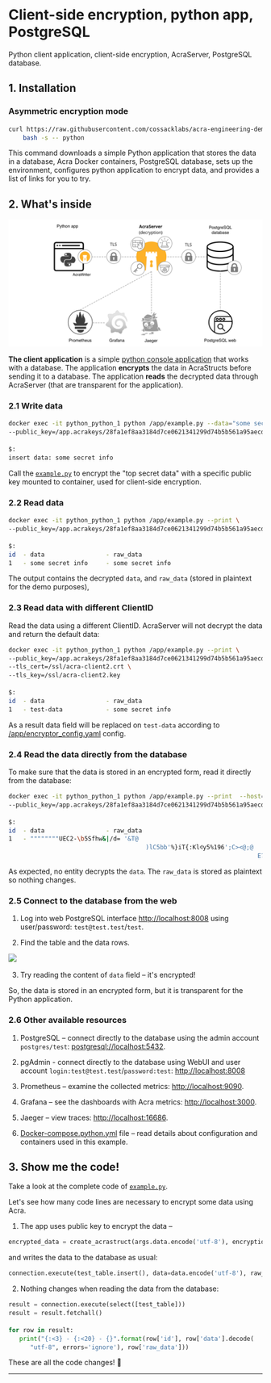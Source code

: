 # Client-side encryption, python app, PostgreSQL

Python client application, client-side encryption, AcraServer, PostgreSQL database.

## 1. Installation

### Asymmetric encryption mode

```bash
curl https://raw.githubusercontent.com/cossacklabs/acra-engineering-demo/master/run.sh | \
    bash -s -- python
```

This command downloads a simple Python application that stores the data in a database, Acra Docker containers, PostgreSQL database, sets up the environment, configures python application to encrypt data, and provides a list of links for you to try.

## 2. What's inside

<p align="center"><img src="_pics/eng_demo_python-no-ac.png" alt="Protecting simple python application: Acra architecture" width="560"></p>

**The client application** is a simple [python console application](https://github.com/cossacklabs/acra/tree/master/examples/python) that works with a database. The application **encrypts** the data in AcraStructs before sending it to a database. The application **reads** the decrypted data through AcraServer (that are transparent for the application).

### 2.1 Write data

```bash
docker exec -it python_python_1 python /app/example.py --data="some secret info" \
--public_key=/app.acrakeys/28fa1ef8aa3184d7ce0621341299d74b5b561a95aecdee3b46b847d63495f800d276cdd1233f5950efb348113f2892ceef4b354abed383d8afc026901854ca28_storage.pub

$:
insert data: some secret info
```

Call the [`example.py`](https://github.com/cossacklabs/acra/blob/master/examples/python/example.py) to encrypt the "top secret data" with a specific public key mounted to container, used for client-side encryption.

### 2.2 Read data

```bash
docker exec -it python_python_1 python /app/example.py --print \
--public_key=/app.acrakeys/28fa1ef8aa3184d7ce0621341299d74b5b561a95aecdee3b46b847d63495f800d276cdd1233f5950efb348113f2892ceef4b354abed383d8afc026901854ca28_storage.pub

$:
id  - data                 - raw_data
1   - some secret info     - some secret info
```

The output contains the decrypted `data`, and `raw_data` (stored in plaintext for the demo purposes),

### 2.3 Read data with different ClientID

Read the data using a different ClientID. AcraServer will not decrypt the data and return the default data:

```bash
docker exec -it python_python_1 python /app/example.py --print \
--public_key=/app.acrakeys/28fa1ef8aa3184d7ce0621341299d74b5b561a95aecdee3b46b847d63495f800d276cdd1233f5950efb348113f2892ceef4b354abed383d8afc026901854ca28_storage.pub \
--tls_cert=/ssl/acra-client2.crt \
--tls_key=/ssl/acra-client2.key

$:
id  - data                 - raw_data
1   - test-data            - some secret info
```

As a result data field will be replaced on `test-data` according to [/app/encryptor_config.yaml](https://github.com/cossacklabs/acra/blob/master/examples/python/encryptor_config.yaml#L53) config.

### 2.4 Read the data directly from the database

To make sure that the data is stored in an encrypted form, read it directly from the database:

```bash
docker exec -it python_python_1 python /app/example.py --print  --host=postgresql --port=5432 \
--public_key=/app.acrakeys/28fa1ef8aa3184d7ce0621341299d74b5b561a95aecdee3b46b847d63495f800d276cdd1233f5950efb348113f2892ceef4b354abed383d8afc026901854ca28_storage.pub

$:
id  - data                 - raw_data
1   - """"""""UEC2-\b5Sfhw֝&|/d= '&T@
                                      )lC5bb'%}iT{:Klꈾy5%196';C><@;@
                                                                     E?}ZD՝<e0M|ɺ]+k\݂<J - top secret data
```

As expected, no entity decrypts the `data`. The `raw_data` is stored as plaintext so nothing changes.

### 2.5 Connect to the database from the web

1. Log into web PostgreSQL interface [http://localhost:8008](http://localhost:8008) using user/password: `test@test.test`/`test`.

2. Find the table and the data rows.

<img src="_pics/db_web_python.png" width="700">

3. Try reading the content of `data` field – it's encrypted!

So, the data is stored in an encrypted form, but it is transparent for the Python application.

### 2.6 Other available resources

1. PostgreSQL – connect directly to the database using the admin account `postgres/test`: [postgresql://localhost:5432](postgresql://localhost:5432).

2. pgAdmin - connect directly to the database using WebUI and user account `login:test@test.test`/`password:test`: [http://localhost:8008](http://localhost:8008)

3. Prometheus –  examine the collected metrics: [http://localhost:9090](http://localhost:9090).

4. Grafana – see the dashboards with Acra metrics: [http://localhost:3000](http://localhost:3000).

5. Jaeger – view traces: [http://localhost:16686](http://localhost:16686).

6. [Docker-compose.python.yml](https://github.com/cossacklabs/acra-engineering-demo/blob/master/python/docker-compose.python.yml) file – read details about configuration and containers used in this example.

## 3. Show me the code!

Take a look at the complete code of [`example.py`](https://github.com/cossacklabs/acra/blob/master/examples/python/example.py).

Let's see how many code lines are necessary to encrypt some data using Acra.

1. The app uses public key to encrypt the data –

```python
encrypted_data = create_acrastruct(args.data.encode('utf-8'), encryption_key)
```

and writes the data to the database as usual:

```python
connection.execute(test_table.insert(), data=data.encode('utf-8'), raw_data=data)
```

2. Nothing changes when reading the data from the database:

```python
result = connection.execute(select([test_table]))
result = result.fetchall()

for row in result:
   print("{:<3} - {:<20} - {}".format(row['id'], row['data'].decode(
      "utf-8", errors='ignore'), row['raw_data']))
```

These are all the code changes! 🎉

---
